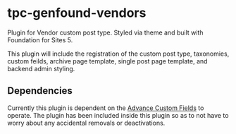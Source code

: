# tpc-genfound-vendors
Plugin for Vendor custom post type. Styled via theme and built with Foundation for Sites 5.

This plugin will include the registration of the custom post type, taxonomies, custom feilds, archive page template, single post page template, and backend admin styling.

## Dependencies

Currently this plugin is dependent on the [Advance Custom Fields](http://www.advancedcustomfields.com/) to operate. The plugin has been included inside this plugin so as to not have to worry about any accidental removals or deactivations. 
